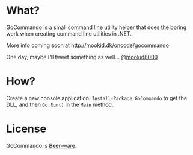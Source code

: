 What?
====

GoCommando is a small command line utility helper that does the boring work when creating command line utilities in .NET.

More info coming soon at http://mookid.dk/oncode/gocommando

One day, maybe I'll tweet something as well... [@mookid8000][2]

How?
====

Create a new console application. `Install-Package GoCommando` to get the DLL, and then `Go.Run()` in the `Main` method.

License
====

GoCommando is [Beer-ware][1].

[1]: http://en.wikipedia.org/wiki/Beerware
[2]: http://twitter.com/mookid8000